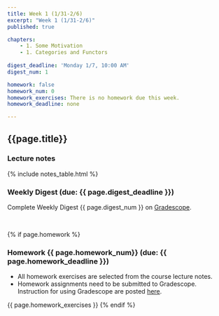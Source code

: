 ```yaml
---
title: Week 1 (1/31-2/6)
excerpt: "Week 1 (1/31-2/6)"
published: true

chapters:
    - 1. Some Motivation
    - 1. Categories and Functors
  
digest_deadline: 'Monday 1/7, 10:00 AM'
digest_num: 1

homework: false
homework_num: 0
homework_exercises: There is no homework due this week.
homework_deadline: none

---
```


## {{page.title}}


### Lecture notes

{% include notes_table.html %}

### Weekly Digest (due: {{ page.digest_deadline }})


Complete Weekly Digest {{ page.digest_num }} on [Gradescope](https://www.gradescope.com).

<br/>


{% if page.homework %}
### Homework {{ page.homework_num}} (due: {{ page.homework_deadline }})

* All homework exercises are selected from the course lecture notes.
* Homework assignments need to be submitted to Gradescope. Instruction for
using Gradescope are posted [here](https://gradescope.ubmath.info).

{{ page.homework_exercises }}
{% endif %}